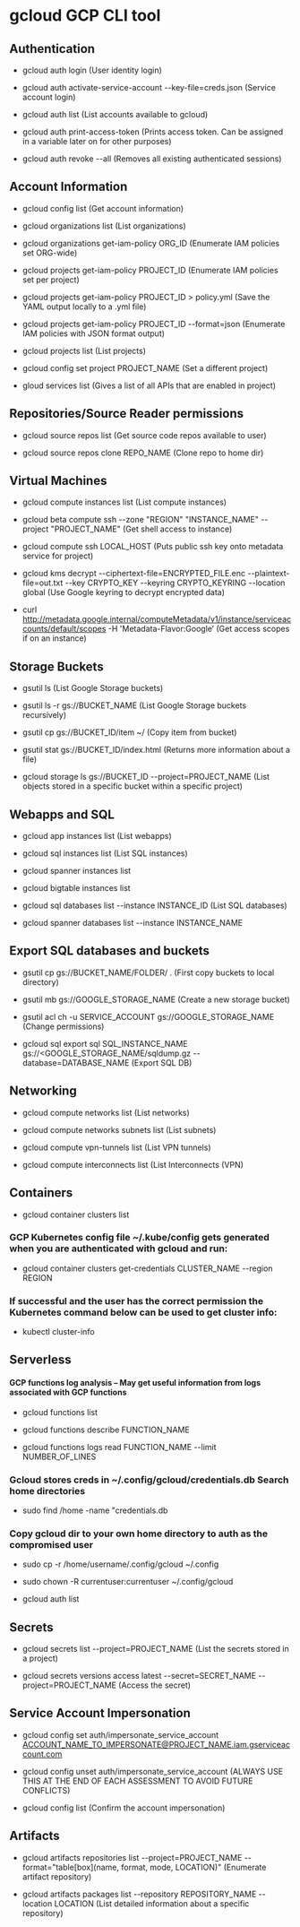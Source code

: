 # gcloud GCP CLI tool

## Authentication

 - gcloud auth login (User identity login)

 - gcloud auth activate-service-account --key-file=creds.json (Service account login)

 - gcloud auth list (List accounts available to gcloud)

 - gcloud auth print-access-token (Prints access token. Can be assigned in a variable later on for other purposes)

 - gcloud auth revoke --all (Removes all existing authenticated sessions)

## Account Information

 - gcloud config list (Get account information)

 - gcloud organizations list (List organizations)

 - gcloud organizations get-iam-policy ORG_ID (Enumerate IAM policies set ORG-wide)

 - gcloud projects get-iam-policy PROJECT_ID (Enumerate IAM policies set per project)

 - gcloud projects get-iam-policy PROJECT_ID > policy.yml (Save the YAML output locally to a .yml file)

 - gcloud projects get-iam-policy PROJECT_ID --format=json (Enumerate IAM policies with JSON format output)

 - gcloud projects list (List projects)

 - gcloud config set project PROJECT_NAME (Set a different project)

 - gloud services list (Gives a list of all APIs that are enabled in project)

## Repositories/Source Reader permissions

 - gcloud source repos list (Get source code repos available to user)

 - gcloud source repos clone REPO_NAME (Clone repo to home dir)

## Virtual Machines

 - gcloud compute instances list (List compute instances)

 - gcloud beta compute ssh --zone "REGION" "INSTANCE_NAME" --project "PROJECT_NAME" (Get shell access to instance)

 - gcloud compute ssh LOCAL_HOST (Puts public ssh key onto metadata service for project)

 - gcloud kms decrypt --ciphertext-file=ENCRYPTED_FILE.enc --plaintext-file=out.txt --key CRYPTO_KEY --keyring CRYPTO_KEYRING --location global (Use Google keyring to decrypt encrypted data)

 - curl http://metadata.google.internal/computeMetadata/v1/instance/serviceaccounts/default/scopes -H &#39;Metadata-Flavor:Google’ (Get access scopes if on an instance)

## Storage Buckets

 - gsutil ls (List Google Storage buckets)

 - gsutil ls -r gs://BUCKET_NAME (List Google Storage buckets recursively)

 - gsutil cp gs://BUCKET_ID/item ~/ (Copy item from bucket)

 - gsutil stat gs://BUCKET_ID/index.html (Returns more information about a file)

 - gcloud storage ls gs://BUCKET_ID --project=PROJECT_NAME (List objects stored in a specific bucket within a specific project)

## Webapps and SQL

 - gcloud app instances list (List webapps)

 - gcloud sql instances list (List SQL instances)

 - gcloud spanner instances list

 - gcloud bigtable instances list

 - gcloud sql databases list --instance INSTANCE_ID (List SQL databases)

 - gcloud spanner databases list --instance INSTANCE_NAME

## Export SQL databases and buckets

 - gsutil cp gs://BUCKET_NAME/FOLDER/ . (First copy buckets to local directory)

 - gsutil mb gs://GOOGLE_STORAGE_NAME (Create a new storage bucket)

 - gsutil acl ch -u SERVICE_ACCOUNT gs://GOOGLE_STORAGE_NAME (Change permissions)

 - gcloud sql export sql SQL_INSTANCE_NAME gs://<GOOGLE_STORAGE_NAME/sqldump.gz --database=DATABASE_NAME (Export SQL DB)

## Networking

 - gcloud compute networks list (List networks)

 - gcloud compute networks subnets list (List subnets)

 - gcloud compute vpn-tunnels list (List VPN tunnels)

 - gcloud compute interconnects list (List Interconnects (VPN)

## Containers

 - gcloud container clusters list

### GCP Kubernetes config file ~/.kube/config gets generated when you are authenticated with gcloud and run:

 - gcloud container clusters get-credentials CLUSTER_NAME --region REGION

### If successful and the user has the correct permission the Kubernetes command below can be used to get cluster info:

 - kubectl cluster-info

## Serverless

#### GCP functions log analysis – May get useful information from logs associated with GCP functions

 - gcloud functions list

 - gcloud functions describe FUNCTION_NAME

 - gcloud functions logs read FUNCTION_NAME --limit NUMBER_OF_LINES

### Gcloud stores creds in ~/.config/gcloud/credentials.db Search home directories

 - sudo find /home -name "credentials.db

### Copy gcloud dir to your own home directory to auth as the compromised user

 - sudo cp -r /home/username/.config/gcloud ~/.config

 - sudo chown -R currentuser:currentuser ~/.config/gcloud

 - gcloud auth list

## Secrets

 - gcloud secrets list --project=PROJECT_NAME (List the secrets stored in a project)

 - gcloud secrets versions access latest --secret=SECRET_NAME --project=PROJECT_NAME (Access the secret)

## Service Account Impersonation

 - gcloud config set auth/impersonate_service_account ACCOUNT_NAME_TO_IMPERSONATE@PROJECT_NAME.iam.gserviceaccount.com

 - gcloud config unset auth/impersonate_service_account (ALWAYS USE THIS AT THE END OF EACH ASSESSMENT TO AVOID FUTURE CONFLICTS)

 - gcloud config list (Confirm the account impersonation)

## Artifacts

 - gcloud artifacts repositories list --project=PROJECT_NAME --format="table[box](name, format, mode, LOCATION)" (Enumerate artifact repository)

 - gcloud artifacts packages list --repository REPOSITORY_NAME --location LOCATION (List detailed information about a specific repository)


